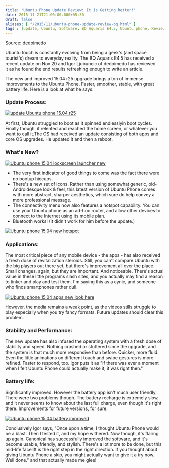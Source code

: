 ```yaml
---
title: 'Ubuntu Phone Update Review: It is Getting better!'
date: 2015-11-21T21:00:00.000+05:30
draft: false
aliases: [ "/2015/11/ubuntu-phone-update-review-bq.html" ]
tags : [update, Ubuntu, Software, BQ Aquaris E4.5, Ubuntu phone, Review]
---
```


  

Source: [dedoimedo](https://dedoimedo.com/computers/ubuntu-phone-getting-better.html)  
  
Ubuntu touch is constantly evolving from being a geek's (and space tourist's) dream to everyday reality. The BQ Aquaris E4.5 has received a recent update on Nov 20 and Igor Ljubuncic of dedoimedo has reviewed it as he found the end results refreshing enough to write an article.  
  
The new and improved 15.04 r25 upgrade brings a ton of immense improvements to the Ubuntu Phone. Faster, smoother, stable, with great battery life. Here is a look at what he says:  
  

### Update Process:

[![update Ubuntu phone 15.04 r25](https://3.bp.blogspot.com/-njCXf6_SwnM/VlAxXjfo_yI/AAAAAAAAC5M/41pjTu-qf28/s1600/ubuntu-phone-updating-more.jpg "Update in Progress")](https://3.bp.blogspot.com/-njCXf6_SwnM/VlAxXjfo_yI/AAAAAAAAC5M/41pjTu-qf28/s1600/ubuntu-phone-updating-more.jpg)

  

At first, Ubuntu struggled to boot as it spinned endlesslyin boot cycles. Finally though, it relented and reached the home screen, or whatever you want to call it.The OS had received an update consisting of both apps and core OS upgrades. He updated it and then a reboot.  

### What's New?

  

[![Ubuntu phone 15.04 lockscreen launcher new](https://2.bp.blogspot.com/-pjcWx4wBKMM/VlAy0A2TYfI/AAAAAAAAC5o/uJeLLw6_WMs/s640/Ubuntu-new-lock-screen-launcher.jpg "Lock screen and Launcher")](https://2.bp.blogspot.com/-pjcWx4wBKMM/VlAy0A2TYfI/AAAAAAAAC5o/uJeLLw6_WMs/s1600/Ubuntu-new-lock-screen-launcher.jpg)

  

*   The very first indicator of good things to come was the fact there were no bootup hiccups.
*   There's a new set of icons. Rather than using somewhat generic, old-Androidesque look & feel, this latest version of Ubuntu Phone comes with more abstract, sharper aesthetics, which sure do help convey a more professional message.
*   The connectivity menu now also features a hotspot capability. You can use your Ubuntu phone as an ad-hoc router, and allow other devices to connect to the Internet using its mobile plan.
*   Bluetooth works! (It didn't work for him before the update.)

  

[![Ubuntu phone 15.04 new hotspot](https://3.bp.blogspot.com/-jWxBwlz2xcc/VlA1VsutgrI/AAAAAAAAC6A/lzScSXvLMHw/s400/system-settings-hotspot-ubuntu.jpg "Hotspot in Ubuntu Phone")](https://3.bp.blogspot.com/-jWxBwlz2xcc/VlA1VsutgrI/AAAAAAAAC6A/lzScSXvLMHw/s1600/system-settings-hotspot-ubuntu.jpg)

  

### Applications:

The most critical piece of any mobile device - the apps - has also received a fresh dose of revitalization steroids. Still, you can't compare Ubuntu with the big players out there yet, but there's improvement all over the place. Small changes, again, but they are important. And noticeable. There's actual value in these little programs slash sites, and you actually may find a reason to tinker and play and test them. I'm saying this as a cynic, and someone who finds smartphones rather dull.  

  

[![Ubuntu phone 15.04 apps new look here](https://4.bp.blogspot.com/-YT5v9dnVW7E/VlA10-W9TnI/AAAAAAAAC6I/tO609riPMNU/s400/apps-clock-new-ubuntu.jpg "Apps made better")](https://4.bp.blogspot.com/-YT5v9dnVW7E/VlA10-W9TnI/AAAAAAAAC6I/tO609riPMNU/s1600/apps-clock-new-ubuntu.jpg)

  

  

However, the media remains a weak point, as the videos stills struggle to play especially when you try fancy formats. Future updates should clear this problem.

  

### Stability and Performance:

The new update has also infused the operating system with a fresh dose of stability and speed. Nothing crashed or stuttered since the upgrade, and the system is that much more responsive than before. Quicker, more fluid. Even the little animations on different touch and swipe gestures is more refined. Faster to respond, too. Igor puts it as "If there was ever a moment when I felt Ubuntu Phone could actually make it, it was right then."  

  

### Battery life:

Significantly improved. However the battery app isn't much user friendly. There were two problems though. The battery recharge is extremely slow, and it never seems to know about the last full charge, even though it's right there. Improvements for future versions, for sure.  

  

[![Ubuntu phone 15.04 battery improved](https://3.bp.blogspot.com/-ikGjrVpqQu8/VlA3q6b4koI/AAAAAAAAC6U/Q8V7JpLoxjA/s400/Battery-life-ubuntu-touch.jpg "Ubuntu phone Battery life")](https://3.bp.blogspot.com/-ikGjrVpqQu8/VlA3q6b4koI/AAAAAAAAC6U/Q8V7JpLoxjA/s1600/Battery-life-ubuntu-touch.jpg)

  

Conclusively Igor says, "Once upon a time, I thought Ubuntu Phone would be a blast. Then I tested it, and my hope withered. Now though, it's flaring up again. Canonical has successfully improved the software, and it's become usable, friendly, and stylish. There's a lot more to be done, but this mid-life facelift is the right step in the right direction. If you thought about giving Ubuntu Phone a skip, you might actually want to give it a try now. Well done." and that actually made me glee!